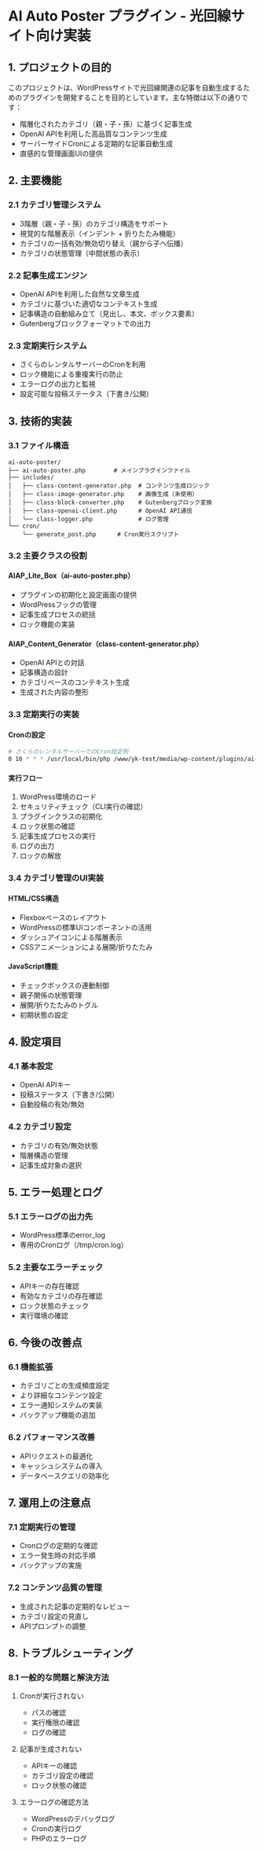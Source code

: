 # AI Auto Poster プラグイン - 光回線サイト向け実装

## 1. プロジェクトの目的

このプロジェクトは、WordPressサイトで光回線関連の記事を自動生成するためのプラグインを開発することを目的としています。主な特徴は以下の通りです：

- 階層化されたカテゴリ（親・子・孫）に基づく記事生成
- OpenAI APIを利用した高品質なコンテンツ生成
- サーバーサイドCronによる定期的な記事自動生成
- 直感的な管理画面UIの提供

## 2. 主要機能

### 2.1 カテゴリ管理システム

- 3階層（親・子・孫）のカテゴリ構造をサポート
- 視覚的な階層表示（インデント + 折りたたみ機能）
- カテゴリの一括有効/無効切り替え（親から子へ伝播）
- カテゴリの状態管理（中間状態の表示）

### 2.2 記事生成エンジン

- OpenAI APIを利用した自然な文章生成
- カテゴリに基づいた適切なコンテキスト生成
- 記事構造の自動組み立て（見出し、本文、ボックス要素）
- Gutenbergブロックフォーマットでの出力

### 2.3 定期実行システム

- さくらのレンタルサーバーのCronを利用
- ロック機能による重複実行の防止
- エラーログの出力と監視
- 設定可能な投稿ステータス（下書き/公開）

## 3. 技術的実装

### 3.1 ファイル構造

```
ai-auto-poster/
├── ai-auto-poster.php        # メインプラグインファイル
├── includes/
│   ├── class-content-generator.php  # コンテンツ生成ロジック
│   ├── class-image-generator.php    # 画像生成（未使用）
│   ├── class-block-converter.php    # Gutenbergブロック変換
│   ├── class-openai-client.php      # OpenAI API通信
│   └── class-logger.php             # ログ管理
└── cron/
    └── generate_post.php      # Cron実行スクリプト
```

### 3.2 主要クラスの役割

#### AIAP_Lite_Box（ai-auto-poster.php）

- プラグインの初期化と設定画面の提供
- WordPressフックの管理
- 記事生成プロセスの統括
- ロック機能の実装

#### AIAP_Content_Generator（class-content-generator.php）

- OpenAI APIとの対話
- 記事構造の設計
- カテゴリベースのコンテキスト生成
- 生成された内容の整形

### 3.3 定期実行の実装

#### Cronの設定

```bash
# さくらのレンタルサーバーでのCron設定例
0 10 * * * /usr/local/bin/php /www/yk-test/media/wp-content/plugins/ai-auto-poster/cron/generate_post.php >> /tmp/cron.log 2>&1
```

#### 実行フロー

1. WordPress環境のロード
2. セキュリティチェック（CLI実行の確認）
3. プラグインクラスの初期化
4. ロック状態の確認
5. 記事生成プロセスの実行
6. ログの出力
7. ロックの解放

### 3.4 カテゴリ管理のUI実装

#### HTML/CSS構造

- Flexboxベースのレイアウト
- WordPressの標準UIコンポーネントの活用
- ダッシュアイコンによる階層表示
- CSSアニメーションによる展開/折りたたみ

#### JavaScript機能

- チェックボックスの連動制御
- 親子関係の状態管理
- 展開/折りたたみのトグル
- 初期状態の設定

## 4. 設定項目

### 4.1 基本設定

- OpenAI APIキー
- 投稿ステータス（下書き/公開）
- 自動投稿の有効/無効

### 4.2 カテゴリ設定

- カテゴリの有効/無効状態
- 階層構造の管理
- 記事生成対象の選択

## 5. エラー処理とログ

### 5.1 エラーログの出力先

- WordPress標準のerror_log
- 専用のCronログ（/tmp/cron.log）

### 5.2 主要なエラーチェック

- APIキーの存在確認
- 有効なカテゴリの存在確認
- ロック状態のチェック
- 実行環境の確認

## 6. 今後の改善点

### 6.1 機能拡張

- カテゴリごとの生成頻度設定
- より詳細なコンテンツ設定
- エラー通知システムの実装
- バックアップ機能の追加

### 6.2 パフォーマンス改善

- APIリクエストの最適化
- キャッシュシステムの導入
- データベースクエリの効率化

## 7. 運用上の注意点

### 7.1 定期実行の管理

- Cronログの定期的な確認
- エラー発生時の対応手順
- バックアップの実施

### 7.2 コンテンツ品質の管理

- 生成された記事の定期的なレビュー
- カテゴリ設定の見直し
- APIプロンプトの調整

## 8. トラブルシューティング

### 8.1 一般的な問題と解決方法

1. Cronが実行されない

   - パスの確認
   - 実行権限の確認
   - ログの確認

2. 記事が生成されない

   - APIキーの確認
   - カテゴリ設定の確認
   - ロック状態の確認

3. エラーログの確認方法
   - WordPressのデバッグログ
   - Cronの実行ログ
   - PHPのエラーログ

